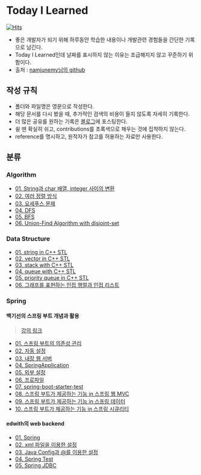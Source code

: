 # Today I Learned

[![Hits](https://hits.seeyoufarm.com/api/count/incr/badge.svg?url=https://github.com/96glory/TIL)](https://hits.seeyoufarm.com)

* 좋은 개발자가 되기 위해 하루동안 학습한 내용이나 개발관련 경험들을 간단한 기록으로 남긴다.
* Today I Learned인데 날짜를 표시하지 않는 이유는 조급해지지 않고 꾸준하기 위함이다.
* 출처 : [namjunemy님의 github](https://github.com/namjunemy/TIL)

## 작성 규칙

* 폴더와 파일명은 영문으로 작성한다.
* 해당 문서를 다시 봤을 때, 추가적인 검색의 비용이 들지 않도록 자세히 기록한다.
* 더 많은 공유를 원하는 기록은 [블로그](http://96glory.tistory.com/)에 포스팅한다.
* 쉴 땐 확실히 쉬고, contributions를 초록색으로 채우는 것에 집착하지 않는다.
* reference를 명시하고, 원작자가 참고를 허용하는 자료만 사용한다.

## 분류
### Algorithm
* [01. String과 char 배열, integer 사이의 변환](https://github.com/96glory/TIL/blob/master/Algorithm/01string-char-int-conversion.md)
* [02. 여러 정렬 방식](https://github.com/96glory/TIL/blob/master/Algorithm/02sort.md)
* [03. 요세푸스 문제](https://github.com/96glory/TIL/blob/master/Algorithm/03josephus-problem.md)
* [04. DFS](https://github.com/96glory/TIL/blob/master/Algorithm/04dfs.md)
* [05. BFS](https://github.com/96glory/TIL/blob/master/Algorithm/05bfs.md)
* [06. Union-Find Algorithm with disjoint-set](https://github.com/96glory/TIL/blob/master/Algorithm/07union-find.md)

### Data Structure
* [01. string in C++ STL](https://github.com/96glory/TIL/blob/master/DataStructure/01string.md)
* [02. vector in C++ STL](https://github.com/96glory/TIL/blob/master/DataStructure/02vector.md)
* [03. stack with C++ STL](https://github.com/96glory/TIL/blob/master/DataStructure/03stack.md)
* [04. queue with C++ STL](https://github.com/96glory/TIL/blob/master/DataStructure/04queue.md)
* [05. priority queue in C++ STL](https://github.com/96glory/TIL/blob/master/DataStructure/05priority-queue.md)
* [06. 그래프를 표현하는 인접 행렬과 인접 리스트](https://github.com/96glory/TIL/blob/master/DataStructure/06graph-expression.md)

### Spring
#### 백기선의 스프링 부트 개념과 활용
> [강의 링크](https://www.inflearn.com/course/%EC%8A%A4%ED%94%84%EB%A7%81%EB%B6%80%ED%8A%B8/)
* [01. 스프링 부트의 의존성 관리](https://github.com/96glory/TIL/blob/master/Spring/whiteship-spring-boot/01dependency-management.md)
* [02. 자동 설정](https://github.com/96glory/TIL/blob/master/Spring/whiteship-spring-boot/02auto-configuration.md)
* [03. 내장 웹 서버](https://github.com/96glory/TIL/blob/master/Spring/whiteship-spring-boot/03embedded-web-server.md)
* [04. SpringApplication](https://github.com/96glory/TIL/blob/master/Spring/whiteship-spring-boot/04SpringApplication.md)
* [05. 외부 설정](https://github.com/96glory/TIL/blob/master/Spring/whiteship-spring-boot/05external-config.md)
* [06. 프로파일](https://github.com/96glory/TIL/blob/master/Spring/whiteship-spring-boot/06profile.md)
* [07. spring-boot-starter-test](https://github.com/96glory/TIL/blob/master/Spring/whiteship-spring-boot/07spring-boot-starter-test.md)
* [08. 스프링 부트가 제공하는 기능 in 스프링 웹 MVC](https://github.com/96glory/TIL/blob/master/Spring/whiteship-spring-boot/08spring-web-mvc.md)
* [09. 스프링 부트가 제공하는 기능 in 스프링 데이터](https://github.com/96glory/TIL/blob/master/Spring/whiteship-spring-boot/09spring-data.md)
* [10. 스프링 부트가 제공하는 기능 in 스프링 시큐리티](https://github.com/96glory/TIL/blob/master/Spring/whiteship-spring-boot/10spring-security.md)

#### edwith의 web backend
* [01. Spring](https://github.com/96glory/TIL/blob/master/Spring/edwith-web-back-end/web-app-reservation-service/01spring-core.md)
* [02. xml 파일을 이용한 설정](https://github.com/96glory/TIL/blob/master/Spring/edwith-web-back-end/web-app-reservation-service/02xml.md)
* [03. Java Config과 @를 이용한 설정](https://github.com/96glory/TIL/blob/master/Spring/edwith-web-back-end/web-app-reservation-service/03JavaConfig.md)
* [04. Spring Test](https://github.com/96glory/TIL/blob/master/Spring/edwith-web-back-end/web-app-reservation-service/04spring-test.md)
* [05. Spring JDBC](https://github.com/96glory/TIL/blob/master/Spring/edwith-web-back-end/web-app-reservation-service/05spring-JDBC.md)
